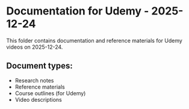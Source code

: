 # Documentation for Udemy - 2025-12-24

This folder contains documentation and reference materials for Udemy videos on 2025-12-24.

## Document types:
- Research notes
- Reference materials
- Course outlines (for Udemy)
- Video descriptions
